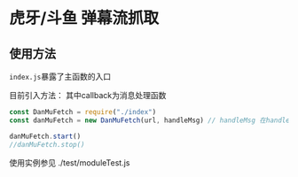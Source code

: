 # 虎牙/斗鱼 弹幕流抓取

## 使用方法

`index.js`暴露了主函数的入口

目前引入方法：
其中callback为消息处理函数
````javaScript
const DanMuFetch = require("./index")
const danMuFetch = new DanMuFetch(url, handleMsg) // handleMsg 在handler包中有dbHandler可以使用，也可以自己实现

danMuFetch.start()
//danMuFetch.stop()
````

使用实例参见
./test/moduleTest.js